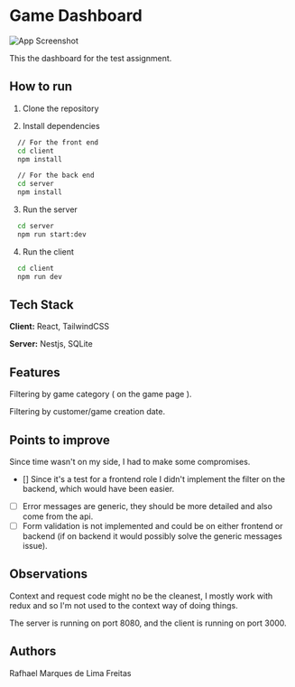 # Game Dashboard

![App Screenshot](https://i.imgur.com/z4S7Jn9.png)

This the dashboard for the test assignment.

## How to run

1. Clone the repository

2. Install dependencies

```bash
  // For the front end
  cd client
  npm install
```

```bash
  // For the back end
  cd server
  npm install
```

3. Run the server

```bash
  cd server
  npm run start:dev
```

4. Run the client

```bash
  cd client
  npm run dev
```

## Tech Stack

**Client:** React, TailwindCSS

**Server:** Nestjs, SQLite

## Features
Filtering by game category ( on the game page ).

Filtering by customer/game creation date.

## Points to improve 
Since time wasn't on my side, I had to make some compromises.

- [] Since it's a test for a frontend role I didn't implement the filter on the backend, which would have been easier.

- [ ] Error messages are generic, they should be more detailed and also come from the api.
- [ ] Form validation is not implemented and could be on either frontend or backend (if on backend it would possibly solve the generic messages issue).

## Observations

Context and request code might no be the cleanest, I mostly work with
redux and so I'm not used to the context way of doing things.

The server is running on port 8080, and
the client is running on port 3000.

## Authors
Rafhael Marques de Lima Freitas